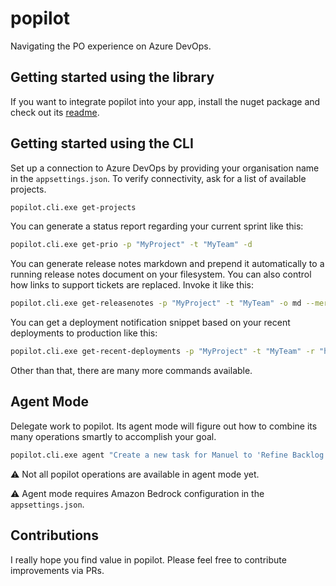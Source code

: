 ﻿# popilot

Navigating the PO experience on Azure DevOps.

## Getting started using the library

If you want to integrate popilot into your app, install the nuget package and check out its [readme](popilot/README.md).

## Getting started using the CLI

Set up a connection to Azure DevOps by providing your organisation name in the `appsettings.json`. To verify connectivity, ask for a list of available projects.

```bash
popilot.cli.exe get-projects
```

You can generate a status report regarding your current sprint like this:

```bash
popilot.cli.exe get-prio -p "MyProject" -t "MyTeam" -d
```

You can generate release notes markdown and prepend it automatically to a running release notes document on your filesystem. You can also control how links to support tickets are replaced. Invoke it like this:

```bash
popilot.cli.exe get-releasenotes -p "MyProject" -t "MyTeam" -o md --merge-into "$currentFolder\release_notes.md" --replace-by-link "ZD(\d*)=https://zendesk.com/agent/tickets/{0}" --take 3
```

You can get a deployment notification snippet based on your recent deployments to production like this:

```bash
popilot.cli.exe get-recent-deployments -p "MyProject" -t "MyTeam" -r "https://link-to-your-release-notes.com" -d
```

Other than that, there are many more commands available.

## Agent Mode

Delegate work to popilot. Its agent mode will figure out how to combine its many operations smartly to accomplish your goal.

```bash
popilot.cli.exe agent "Create a new task for Manuel to 'Refine Backlog' in the next two sprints (after the current sprint) with 20% of his available capacity."
```

⚠️ Not all popilot operations are available in agent mode yet.

⚠️ Agent mode requires Amazon Bedrock configuration in the `appsettings.json`.

## Contributions

I really hope you find value in popilot. Please feel free to contribute improvements via PRs.


